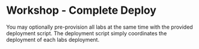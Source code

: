 # Workshop - Complete Deploy

You may optionally pre-provision all labs at the same time with the provided deployment script.  The deployment script simply coordinates the deployment of each labs deployment. 
